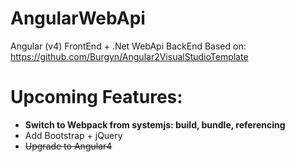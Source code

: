 # AngularWebApi
Angular (v4) FrontEnd + .Net WebApi BackEnd
Based on: https://github.com/Burgyn/Angular2VisualStudioTemplate

# Upcoming Features:

- **Switch to Webpack from systemjs: build, bundle, referencing**
- Add Bootstrap + jQuery
- ~~Upgrade to Angular4~~
